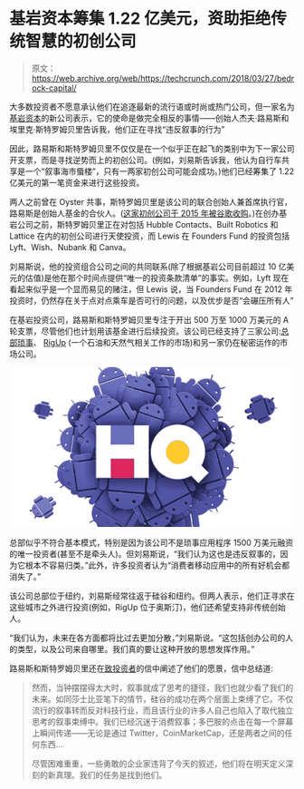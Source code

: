# 基岩资本筹集 1.22 亿美元，资助拒绝传统智慧的初创公司 

> 原文：<https://web.archive.org/web/https://techcrunch.com/2018/03/27/bedrock-capital/>

大多数投资者不愿意承认他们在追逐最新的流行语或时尚或热门公司，但一家名为[基岩资本](https://web.archive.org/web/20230208182253/http://www.bedrockcap.com/)的新公司表示，它的使命是做完全相反的事情——创始人杰夫·路易斯和埃里克·斯特罗姆贝里告诉我，他们正在寻找“违反叙事的行为”

因此，路易斯和斯特罗姆贝里不仅仅是在一个似乎正在起飞的类别中为下一家公司开支票，而是寻找逆势而上的初创公司。(例如，刘易斯告诉我，他认为自行车共享是一个“叙事海市蜃楼”，只有一两家初创公司可能会成功。)他们已经筹集了 1.22 亿美元的第一笔资金来进行这些投资。

两人之前曾在 Oyster 共事，斯特罗姆贝里是该公司的联合创始人兼首席执行官，路易斯是创始人基金的合伙人。([这家初创公司于 2015 年被谷歌收购](https://web.archive.org/web/20230208182253/https://techcrunch.com/2015/09/21/oyster-shuts-down/)。)在创办基岩公司之前，斯特罗姆贝里正在对包括 Hubble Contacts、Built Robotics 和 Lattice 在内的初创公司进行天使投资，而 Lewis 在 Founders Fund 的投资包括 Lyft、Wish、Nubank 和 Canva。

刘易斯说，他的投资组合公司之间的共同联系(除了根据基岩公司目前超过 10 亿美元的估值)是他在那个时间点提供“唯一的投资条款清单”的事实。例如，Lyft 现在看起来似乎是一个显而易见的赌注，但 Lewis 说，当 Founders Fund 在 2012 年投资时，仍然存在关于点对点乘车是否可行的问题，以及优步是否“会碾压所有人”

在基岩投资公司，路易斯和斯特罗姆贝里专注于开出 500 万至 1000 万美元的 A 轮支票，尽管他们也计划用该基金进行后续投资。该公司已经支持了三家公司:[总部琐事](https://web.archive.org/web/20230208182253/http://hqtrivia.com/)、 [RigUp](https://web.archive.org/web/20230208182253/https://www.rigup.com/) (一个石油和天然气相关工作的市场)和另一家仍在秘密运作的市场公司。

![](img/08071c993549a716c33e2578688f71f1.png)

总部似乎不符合基本模式，特别是因为该公司不是琐事应用程序 1500 万美元融资的唯一投资者(甚至不是牵头人)。但刘易斯说，“我们认为这也是违反叙事的，因为它根本不容易归类。”此外，许多投资者认为“消费者移动应用中的所有好机会都消失了。”

该公司总部位于纽约，刘易斯经常往返于硅谷和纽约。但两人表示，他们正寻求在这些城市之外进行投资(例如，RigUp 位于奥斯汀)，他们还希望支持非传统创始人。

“我们认为，未来在各方面都将比过去更加分散，”刘易斯说。“这包括创办公司的人的类型，以及公司来自哪里。我们真的要让这种开放的思想发挥作用。”

路易斯和斯特罗姆贝里还在[致投资者](https://web.archive.org/web/20230208182253/http://www.bedrockcap.com/letter)的信中阐述了他们的愿景，信中总结道:

> 然而，当钟摆摆得太大时，叙事就成了思考的捷径，我们也就少看了我们的未来。如同莎士比亚笔下的情节，硅谷的成功在两个层面上束缚了它。不仅流行的叙事转而反对科技行业，而且该行业的许多人自己也陷入了取代独立思考的叙事束缚中。我们已经沉迷于消费叙事；多巴胺的点击在每一个屏幕上瞬间传递——无论是通过 Twitter，CoinMarketCap，还是两者之间的任何东西…
> 
> 尽管困难重重，一些勇敢的企业家违背了今天的叙述，他们将在明天定义深刻的新真理。我们的任务是找到他们。
